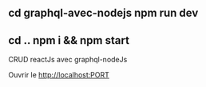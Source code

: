 ## cd graphql-avec-nodejs npm run dev
## cd .. npm i && npm start

CRUD reactJs avec graphql-nodeJs


Ouvrir le [http://localhost:PORT](http://localhost:PORT)
